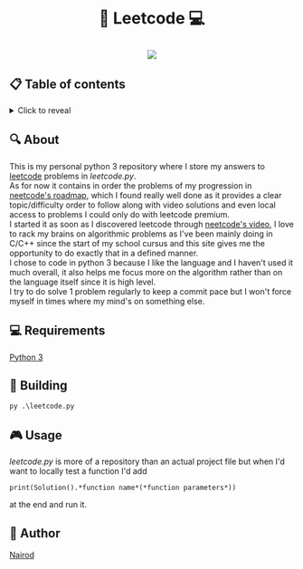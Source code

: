 # <p align="center">🧠 Leetcode 💻</p>

<p align="center">
    <img src="https://leetcode.com/static/images/LeetCode_Sharing.png">
</p>

## 📋 Table of contents
<details>
<summary>Click to reveal</summary>

- [About](#-about)
- [Requirements](#-requirements)
- [Building](#-building)
- [Usage](#-usage)
- [Author](#-author)

</details>

## 🔍 About

This is my personal python 3 repository where I store my answers to [leetcode](https://leetcode.com/) problems in *leetcode.py*.\
As for now it contains in order the problems of my progression in [neetcode's roadmap](https://neetcode.io/roadmap), which I found really well done as it provides a clear topic/difficulty order to follow along with video solutions and even local access to problems I could only do with leetcode premium.\
I started it as soon as I discovered leetcode through [neetcode's video](https://www.youtube.com/watch?v=8wysIxzqgPI), I love to rack my brains on algorithmic problems as I've been mainly doing in C/C++ since the start of my school cursus and this site gives me the opportunity to do exactly that in a defined manner.\
I chose to code in python 3 because I like the language and I haven't used it much overall, it also helps me focus more on the algorithm rather than on the language itself since it is high level.\
I try to do solve 1 problem regularly to keep a commit pace but I won't force myself in times where my mind's on something else.

## 💻 Requirements

[Python 3](https://www.python.org/)

## 🔧 Building

```
py .\leetcode.py
```

## 🎮 Usage

*leetcode.py* is more of a repository than an actual project file but when I'd want to locally test a function I'd add
```
print(Solution().*function name*(*function parameters*))
```
at the end and run it.

## 🤝 Author

[Nairod](https://github.com/NairodGH)
